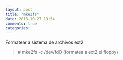 ```yaml
---
layout: post
title: "mke2fs"
date: 2013-10-27 13:54
comments: true
categories: 
---
```

Formatear a sistema de archivos ext2

>\# mke2fs -c /dev/fd0         (formatea a ext2 el floppy)

